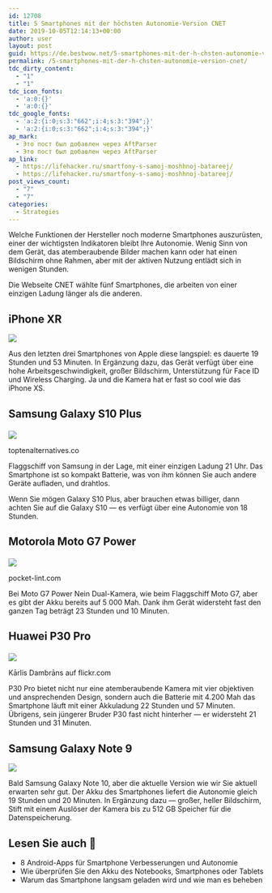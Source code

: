 ```yaml
---
id: 12708
title: 5 Smartphones mit der höchsten Autonomie-Version CNET
date: 2019-10-05T12:14:13+00:00
author: user
layout: post
guid: https://de.bestwow.net/5-smartphones-mit-der-h-chsten-autonomie-version-cnet/
permalink: /5-smartphones-mit-der-h-chsten-autonomie-version-cnet/
tdc_dirty_content:
  - "1"
  - "1"
tdc_icon_fonts:
  - 'a:0:{}'
  - 'a:0:{}'
tdc_google_fonts:
  - 'a:2:{i:0;s:3:"662";i:4;s:3:"394";}'
  - 'a:2:{i:0;s:3:"662";i:4;s:3:"394";}'
ap_mark:
  - Это пост был добавлен через AftParser
  - Это пост был добавлен через AftParser
ap_link:
  - https://lifehacker.ru/smartfony-s-samoj-moshhnoj-batareej/
  - https://lifehacker.ru/smartfony-s-samoj-moshhnoj-batareej/
post_views_count:
  - "7"
  - "7"
categories:
  - Strategies
---
```

Welche Funktionen der Hersteller noch moderne Smartphones auszurüsten, einer der wichtigsten Indikatoren bleibt Ihre Autonomie. Wenig Sinn von dem Gerät, das atemberaubende Bilder machen kann oder hat einen Bildschirm ohne Rahmen, aber mit der aktiven Nutzung entlädt sich in wenigen Stunden.

Die Webseite CNET wählte fünf Smartphones, die arbeiten von einer einzigen Ladung länger als die anderen.

## iPhone XR

![](https://de.bestwow.net/wp-content/uploads/2019/10/5-smartfonov-s-samoy-vysokoy-avtonomnost-yu-po-versii-cnet-1.jpg) 

Aus den letzten drei Smartphones von Apple diese langspiel: es dauerte 19 Stunden und 53 Minuten. In Ergänzung dazu, das Gerät verfügt über eine hohe Arbeitsgeschwindigkeit, großer Bildschirm, Unterstützung für Face ID und Wireless Charging. Ja und die Kamera hat er fast so cool wie das iPhone XS.

## Samsung Galaxy S10 Plus<figure>

![](https://de.bestwow.net/wp-content/uploads/2019/10/5-smartfonov-s-samoy-vysokoy-avtonomnost-yu-po-versii-cnet-2.jpg) <figcaption>toptenalternatives.co</figcaption></figure> 

Flaggschiff von Samsung in der Lage, mit einer einzigen Ladung 21 Uhr. Das Smartphone ist so kompakt Batterie, was von ihm können Sie auch andere Geräte aufladen, und drahtlos.

Wenn Sie mögen Galaxy S10 Plus, aber brauchen etwas billiger, dann achten Sie auf die Galaxy S10 — es verfügt über eine Autonomie von 18 Stunden.

## Motorola Moto G7 Power<figure>

![](https://de.bestwow.net/wp-content/uploads/2019/10/5-smartfonov-s-samoy-vysokoy-avtonomnost-yu-po-versii-cnet-3.jpg) <figcaption>pocket-lint.com</figcaption></figure> 

Bei Moto G7 Power Nein Dual-Kamera, wie beim Flaggschiff Moto G7, aber es gibt der Akku bereits auf 5 000 Mah. Dank ihm Gerät widersteht fast den ganzen Tag beträgt 23 Stunden und 10 Minuten.

## Huawei P30 Pro<figure>

![](https://de.bestwow.net/wp-content/uploads/2019/10/5-smartfonov-s-samoy-vysokoy-avtonomnost-yu-po-versii-cnet-4.jpg) <figcaption>Kārlis Dambrāns auf flickr.com</figcaption></figure> 

P30 Pro bietet nicht nur eine atemberaubende Kamera mit vier objektiven und ansprechenden Design, sondern auch die Batterie mit 4.200 Mah das Smartphone läuft mit einer Akkuladung 22 Stunden und 57 Minuten. Übrigens, sein jüngerer Bruder P30 fast nicht hinterher — er widersteht 21 Stunden und 31 Minuten.

## Samsung Galaxy Note 9

![](https://de.bestwow.net/wp-content/uploads/2019/10/5-smartfonov-s-samoy-vysokoy-avtonomnost-yu-po-versii-cnet-5.jpg) 

Bald Samsung Galaxy Note 10, aber die aktuelle Version wie wir Sie aktuell erwarten sehr gut. Der Akku des Smartphones liefert die Autonomie gleich 19 Stunden und 20 Minuten. In Ergänzung dazu — großer, heller Bildschirm, Stift mit einem Auslöser der Kamera bis zu 512 GB Speicher für die Datenspeicherung.

<div>
  <h2 class="read-also__title">
    <span>Lesen Sie auch</span> <span>🧐 </span>
  </h2>
  
  <ul class="read-also__list">
    <li>
      8 Android-Apps für Smartphone Verbesserungen und Autonomie
    </li>
    <li>
      Wie überprüfen Sie den Akku des Notebooks, Smartphones oder Tablets
    </li>
    <li>
      Warum das Smartphone langsam geladen wird und wie man es beheben
    </li>
  </ul>
</div>
